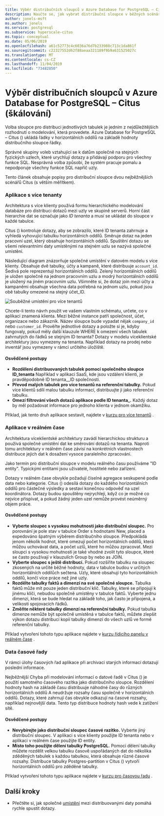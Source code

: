 ```yaml
---
title: Výběr distribučních sloupců v Azure Database for PostgreSQL – Citus (škálování)
description: Naučte se, jak vybrat distribuční sloupce v běžných scénářích Azure Database for PostgreSQL.
author: jonels-msft
ms.author: jonels
ms.service: postgresql
ms.subservice: hyperscale-citus
ms.topic: conceptual
ms.date: 05/06/2019
ms.openlocfilehash: a61c52773c4c6036a76d7b233988c713c1da861f
ms.sourcegitcommit: c22327552d62f88aeaa321189f9b9a631525027c
ms.translationtype: MT
ms.contentlocale: cs-CZ
ms.lasthandoff: 11/04/2019
ms.locfileid: "73482850"
---
```

# <a name="choose-distribution-columns-in-azure-database-for-postgresql--hyperscale-citus"></a>Výběr distribučních sloupců v Azure Database for PostgreSQL – Citus (škálování)

Volba sloupce pro distribuci jednotlivých tabulek je jedním z nejdůležitějších rozhodnutí o modelování, která provedete. Azure Database for PostgreSQL – Citus () ukládá řádky v horizontálních oddílů na základě hodnoty distribučního sloupce řádky.

Správné skupiny voleb vztahující se k datům společně na stejných fyzických uzlech, které urychlují dotazy a přidávají podporu pro všechny funkce SQL. Nesprávná volba způsobí, že systém pracuje pomalu a nepodporuje všechny funkce SQL napříč uzly.

Tento článek obsahuje popisy pro distribuční sloupce dvou nejběžnějších scénářů Citus (s větším měřítkem).

### <a name="multi-tenant-apps"></a>Aplikace s více tenanty

Architektura s více klienty používá formu hierarchického modelování databáze pro distribuci dotazů mezi uzly ve skupině serverů. Horní část hierarchie dat se označuje jako *ID tenanta* a musí se ukládat do sloupce v každé tabulce.

Citus () kontroluje dotazy, aby se zobrazilo, které ID tenanta zahrnuje a vyhledá vyhovující tabulku horizontálních oddílů. Směruje dotaz na jeden pracovní uzel, který obsahuje horizontálních oddílů. Spuštění dotazu se všemi relevantními daty umístěnými na stejném uzlu se nazývá společné umístění.

Následující diagram znázorňuje společné umístění v datovém modelu s více klienty. Obsahuje dvě tabulky, účty a kampaně, které distribuuje `account_id`. Šedivá pole reprezentují horizontálních oddílů. Zelený horizontálních oddílů je uložen společně na jednom pracovním uzlu a modrý horizontálních oddílů je uložený na jiném pracovním uzlu. Všimněte si, že dotaz join mezi účty a kampaněmi obsahuje všechna data potřebná na jednom uzlu, pokud jsou obě tabulky omezené na stejný účet\_ID.

![Souběžné umístění pro více tenantů](media/concepts-hyperscale-choosing-distribution-column/multi-tenant-colocation.png)

Chcete-li tento návrh použít ve vašem vlastním schématu, určete, co v aplikaci znamená klienta. Mezi běžné instance patří společnost, účet, organizace nebo zákazník. Název sloupce bude vypadat nějak `company_id` nebo `customer_id`. Prověřte jednotlivé dotazy a položte si je, kdyby fungovaly, pokud měly další klauzule WHERE k omezení všech tabulek zahrnutých do řádků se stejným ID tenanta?
Dotazy v modelu víceklientské architektury jsou vymezeny na tenanta. Například dotazy na prodej nebo inventář jsou vymezeny v rámci určitého úložiště.

#### <a name="best-practices"></a>Osvědčené postupy

-   **Rozdělení distribuovaných tabulek pomocí společného sloupce ID\_tenanta** Například v aplikaci SaaS, kde jsou vzdálení klienti, je pravděpodobně ID tenanta\_\_ID společnosti.
-   **Převod malých tabulek pro více tenantů na referenční tabulky.** Pokud více klientů sdílí malou tabulku informací, distribuujte ji jako referenční tabulku.
-   **Omezí filtrování všech dotazů aplikace podle ID tenanta\_.** Každý dotaz by měl požadovat informace pro jednoho klienta v jednom okamžiku.

Příklad, jak tento druh aplikace sestavit, najdete v [kurzu pro více tenantů](./tutorial-design-database-hyperscale-multi-tenant.md) .

### <a name="real-time-apps"></a>Aplikace v reálném čase

Architektura víceklientské architektury zavádí hierarchickou strukturu a používá společné umístění dat ke směrování dotazů na tenanta. Naproti tomu architektury v reálném čase závisí na konkrétních vlastnostech distribuce jejich dat k dosažení vysoce paralelního zpracování.

Jako termín pro distribuční sloupce v modelu reálného času používáme "ID entity". Typickými entitami jsou uživatelé, hostitelé nebo zařízení.

Dotazy v reálném čase obvykle požadují číselné agregace seskupené podle data nebo kategorie. Citus () odesílá dotazy do každého horizontálních oddílů pro částečné výsledky a sestaví konečnou odpověď na uzel koordinátora. Dotazy budou spouštěny nejrychleji, když co je možné co nejvíce přispívat, a pokud žádný jeden uzel nemůže provést neúměrný objem práce.

#### <a name="best-practices"></a>Osvědčené postupy

-   **Vyberte sloupec s vysokou mohutnosti jako distribuční sloupec.** Pro porovnání je pole stav v tabulce Order s hodnotami New, placed a expedováno špatným výběrem distribučního sloupce. Předpokládá jenom několik hodnot, které omezují počet horizontálních oddílů, která můžou uchovávat data, a počet uzlů, které ho můžou zpracovat. Mezi sloupci s vysokou mohutnosti je také vhodné zvolit tyto sloupce, které se často používají v klauzulích Group by nebo as JOIN.
-   **Vyberte sloupec s ještě distribucí.** Pokud rozšíříte tabulku na sloupec zkosených na určité běžné hodnoty, data v tabulce budou v určitých horizontálních oddílůch sečtena. Uzly, které obsahují tyto horizontálních oddílů, končí více práce než jiné uzly.
-   **Rozdělte tabulky faktů a dimenzí na své společné sloupce.**
    Tabulka faktů může mít pouze jeden distribuční klíč. Tabulky, které se připojují k jinému klíči, nebudou společně umístěny v tabulce faktů. Vyberte jednu dimenzi, která se bude hledat na základě toho, jak často je připojená, a velikosti spojovacích řádků.
-   **Změňte některé tabulky dimenzí na referenční tabulky.** Pokud tabulka dimenze nemůže být společně umístěná v tabulce faktů, můžete zlepšit výkon dotazu distribucí kopií tabulky dimenzí do všech uzlů ve formě referenční tabulky.

Příklad vytvoření tohoto typu aplikace najdete v [kurzu řídicího panelu v reálném čase](./tutorial-design-database-hyperscale-realtime.md) .

### <a name="time-series-data"></a>Data časové řady

V rámci úlohy časových řad aplikace při archivaci starých informací dotazují poslední informace.

Nejběžnější Chyba při modelování informací o datové řadě v Citus () je použití samotného časového razítka jako distribučního sloupce. Rozdělení hodnoty hash na základě času distribuuje náhodné časy do různých horizontálních oddílů A neudržuje rozsahy času společně v horizontálních oddílů. Dotazy, které zahrnují čas obvykle odkazují na časové rozsahy, například nejnovější data. Tento typ distribuce hodnoty hash vede k zatížení sítě.

#### <a name="best-practices"></a>Osvědčené postupy

-   **Nevybírejte jako distribuční sloupec časové razítko.** Vyberte jiný distribuční sloupec. V aplikaci s více klienty použijte ID tenanta nebo v aplikaci v reálném čase použijte ID entity.
-   **Místo toho použijte dělení tabulky PostgreSQL.** Pomocí dělení tabulky můžete rozdělit velkou tabulku časově uspořádaných dat do několika zděděných tabulek s každou tabulkou, která obsahuje různé časové rozsahy. Distribuce tabulky Postgres-partition v Citus () vytvoří horizontálních oddílů pro zděděné tabulky.

Příklad vytvoření tohoto typu aplikace najdete v [kurzu pro časovou řadu](https://aka.ms/hyperscale-tutorial-timeseries) .

## <a name="next-steps"></a>Další kroky
- Přečtěte si, jak společné [umístění](concepts-hyperscale-colocation.md) mezi distribuovanými daty pomáhá rychle spustit dotazy.
